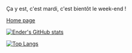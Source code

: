 Ça y est, c'est mardi, c'est bientôt le week-end !

[Home page](https://endernight.github.io/EnderNight/)

[![Ender's GitHub stats](https://github-readme-stats.vercel.app/api?username=EnderNight&show_icons=true&theme=dark)](https://github.com/anuraghazra/github-readme-stats)

[![Top Langs](https://github-readme-stats.vercel.app/api/top-langs/?username=EnderNight&layout=donut-vertical&langs_count=10&theme=dark)](https://github.com/anuraghazra/github-readme-stats)
